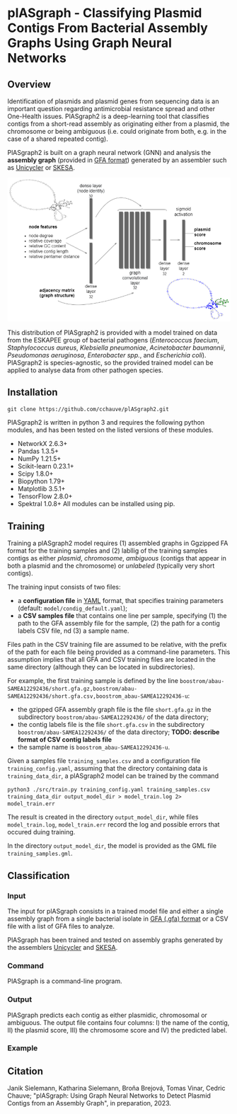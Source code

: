 # plASgraph - Classifying Plasmid Contigs From Bacterial Assembly Graphs Using Graph Neural Networks

## Overview

Identification of plasmids and plasmid genes from sequencing data is an important question regarding antimicrobial resistance spread and other One-Health issues. PlASgraph2 is a deep-learning tool that classifies contigs from a short-read assembly as originating either from a plasmid, the chromosome or being ambiguous (i.e. could originate from both, e.g. in the case of a shared repeated contig). 

PlASgraph2 is built on a graph neural network (GNN) and analysis the **assembly graph** (provided in <a href="http://gfa-spec.github.io/GFA-spec/">GFA format</a>) generated by an assembler such as <a href="https://github.com/rrwick/Unicycler">Unicycler</a> or <a href="https://github.com/ncbi/SKESA">SKESA</a>. 

<p align="center">
  <img src="/doc/plASgraph2_architecture.png" alt="drawing" width="600"/>
</p>

This distribution of PlASgraph2 is provided with a model trained on data from the ESKAPEE group of bacterial pathogens (*Enterococcus faecium*, *Staphylococcus aureus*, *Klebsiella pneumoniae*, *Acinetobacter baumannii*, *Pseudomonas aeruginosa*, *Enterobacter spp.*, and *Escherichia coli*). PlASgraph2 is species-agnostic, so the provided trained model can be applied to analyse data from other pathogen species.

## Installation

~~~
git clone https://github.com/cchauve/plASgraph2.git
~~~

PlASgraph2 is written in python 3 and requires the following python modules, and has been tested on the listed versions of these modules. 
  - NetworkX  2.6.3+
  - Pandas  1.3.5+
  - NumPy  1.21.5+
  - Scikit-learn  0.23.1+
  - Scipy 1.8.0+
  - Biopython  1.79+
  - Matplotlib  3.5.1+
  - TensorFlow  2.8.0+
  - Spektral  1.0.8+
All modules can be installed using pip.

## Training

Training a plASgraph2 model requires (1) assembled graphs in Ggzipped FA format for the training samples and (2) labllig of the training samples contigs as either *plasmid*, *chromosome*, *ambiguous* (contigs that appear in both a plasmid and the chromosome) or *unlabeled* (typically very short contigs).

The training input consists of two files:
- a **configuration file** in <a href="https://yaml.org/">YAML</a> format, that specifies training parameters (default: `model/condig_default.yaml`);
- a **CSV samples file** that contains one line per sample, specifying (1) the path to the GFA assembly file for the sample, (2) the path for a contig labels CSV file, nd (3) a sample name.

Files path in the CSV training file are assumed to be relative, with the prefix of the path for each file being provided as a command-line parameters. This assumption implies that all GFA and CSV training files are located in the same directory (although they can be located in subdirectories).

For example, the first training sample is defined by the line `boostrom/abau-SAMEA12292436/short.gfa.gz,boostrom/abau-SAMEA12292436/short.gfa.csv,boostrom_abau-SAMEA12292436-u`:
- the gzipped GFA assembly graph file is the file `short.gfa.gz` in the subdirectory `boostrom/abau-SAMEA12292436/` of the data directory;
- the contig labels file is the file `short.gfa.csv` in the subdirectory `boostrom/abau-SAMEA12292436/` of the data directory; **TODO: describe format of CSV contig labels file**
- the sample name is `boostrom_abau-SAMEA12292436-u`.

Given a samples file `training_samples.csv` and a configuration file `training_config.yaml`, assuming that the directory containing data is `training_data_dir`, a plASgraph2 model can be trained by the command

```
python3 ./src/train.py training_config.yaml training_samples.csv training_data_dir output_model_dir > model_train.log 2> model_train.err
```

The result is created in the directory `output_model_dir`, while files `model_train.log`, `model_train.err` record the log and possible errors that occured duing training.

In the directory `output_model_dir`, the model is provided as the GML file `training_samples.gml`.

## Classification

### Input 
The input for plASgraph consists in a trained model file and either a single assembly graph from a single bacterial isolate in <a href="http://gfa-spec.github.io/GFA-spec/">GFA (.gfa) format</a> or a CSV file with a list of GFA files to analyze.

PlASgraph has been trained and tested on assembly graphs generated by the assemblers <a href="https://github.com/rrwick/Unicycler">Unicycler</a> and <a href="https://github.com/ncbi/SKESA">SKESA</a>.

### Command
PlASgraph is a command-line program. 


### Output
PlASgraph predicts each contig as either plasmidic, chromosomal or ambiguous. The output file contains four columns: I) the name of the contig, II) the plasmid score, III) the chromosome score and IV) the predicted label.

### Example


## Citation
Janik Sielemann, Katharina Sielemann, Broňa Brejová, Tomas Vinar, Cedric Chauve; "plASgraph: Using Graph Neural Networks to Detect Plasmid Contigs from an Assembly Graph", in preparation, 2023.
